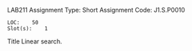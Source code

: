 
LAB211 Assignment	Type:	Short Assignment
	Code:	J1.S.P0010

	LOC:	50
	Slot(s):	1

Title
  	Linear search. 
